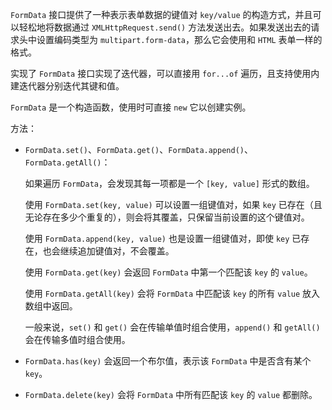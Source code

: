 `FormData` 接口提供了一种表示表单数据的键值对 `key/value` 的构造方式，并且可以轻松地将数据通过 `XMLHttpRequest.send()` 方法发送出去。如果发送出去的请求头中设置编码类型为 `multipart.form-data`，那么它会使用和 `HTML` 表单一样的格式。

实现了 `FormData` 接口实现了迭代器，可以直接用 `for...of` 遍历，且支持使用内建迭代器分别迭代其键和值。

`FormData` 是一个构造函数，使用时可直接 `new` 它以创建实例。

方法：

- `FormData.set()`、`FormData.get()`、`FormData.append()`、`FormData.getAll()`：

  如果遍历 `FormData`，会发现其每一项都是一个 `[key, value]` 形式的数组。

  使用 `FormData.set(key, value)` 可以设置一组键值对，如果 `key` 已存在（且无论存在多少个重复的），则会将其覆盖，只保留当前设置的这个键值对。

  使用 `FormData.append(key, value)` 也是设置一组键值对，即使 `key` 已存在，也会继续追加键值对，不会覆盖。

  使用 `FormData.get(key)` 会返回 `FormData` 中第一个匹配该 `key` 的 `value`。

  使用 `FormData.getAll(key)` 会将 `FormData` 中匹配该 `key` 的所有 `value` 放入数组中返回。

  一般来说，`set()` 和 `get()` 会在传输单值时组合使用，`append()` 和 `getAll()` 会在传输多值时组合使用。

- `FormData.has(key)` 会返回一个布尔值，表示该 `FormData` 中是否含有某个 `key`。
- `FormData.delete(key)` 会将 `FormData` 中所有匹配该 `key` 的 `value` 都删除。